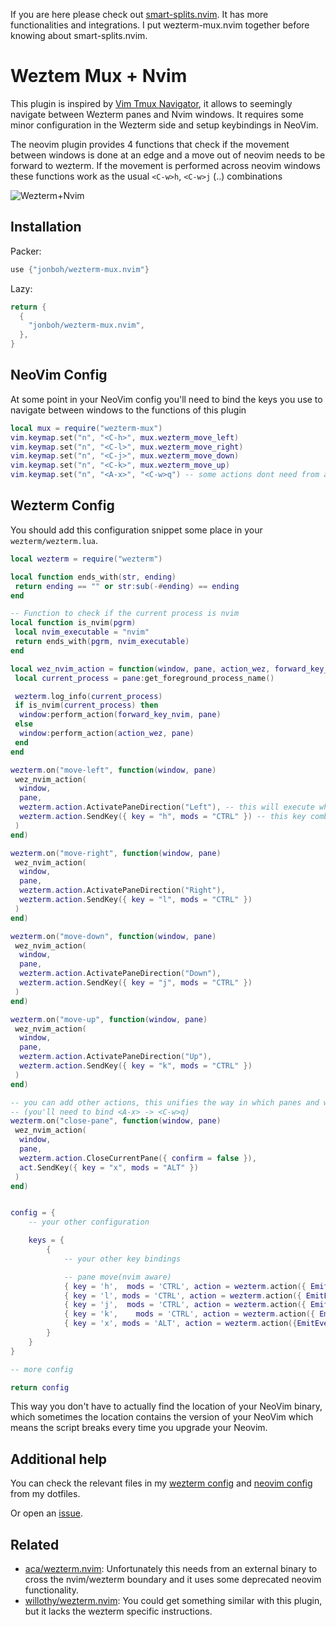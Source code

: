 If you are here please check out [smart-splits.nvim](https://github.com/mrjones2014/smart-splits.nvim).
It has more functionalities and integrations. I put wezterm-mux.nvim together before knowing about smart-splits.nvim.

# Weztem Mux + Nvim

This plugin is inspired by [Vim Tmux Navigator](https://github.com/christoomey/vim-tmux-navigator),
it allows to seemingly navigate between Wezterm panes and Nvim windows.
It requires some minor configuration in the Wezterm side and setup keybindings in NeoVim.

The neovim plugin provides 4 functions that check if the movement between windows
is done at an edge and a move out of neovim needs to be forward to wezterm.
If the movement is performed across neovim windows these functions work as the usual
`<C-w>h`, `<C-w>j` (..) combinations

![Wezterm+Nvim](https://github.com/jonboh/wezterm-mux.nvim/blob/media/wezterm_mux_nvim.gif?raw=true)

## Installation

Packer:

```lua
use {"jonboh/wezterm-mux.nvim"}
```

Lazy:

```lua
return {
  {
    "jonboh/wezterm-mux.nvim",
  },
}
```

## NeoVim Config

At some point in your NeoVim config you'll need to bind the keys you use to navigate between windows
to the functions of this plugin

```lua
local mux = require("wezterm-mux")
vim.keymap.set("n", "<C-h>", mux.wezterm_move_left)
vim.keymap.set("n", "<C-l>", mux.wezterm_move_right)
vim.keymap.set("n", "<C-j>", mux.wezterm_move_down)
vim.keymap.set("n", "<C-k>", mux.wezterm_move_up)
vim.keymap.set("n", "<A-x>", "<C-w>q") -- some actions dont need from a specific function
```

## Wezterm Config

You should add this configuration snippet some place in your `wezterm/wezterm.lua`.

```lua
local wezterm = require("wezterm")

local function ends_with(str, ending)
 return ending == "" or str:sub(-#ending) == ending
end

-- Function to check if the current process is nvim
local function is_nvim(pgrm)
 local nvim_executable = "nvim"
 return ends_with(pgrm, nvim_executable)
end

local wez_nvim_action = function(window, pane, action_wez, forward_key_nvim)
 local current_process = pane:get_foreground_process_name()

 wezterm.log_info(current_process)
 if is_nvim(current_process) then
  window:perform_action(forward_key_nvim, pane)
 else
  window:perform_action(action_wez, pane)
 end
end

wezterm.on("move-left", function(window, pane)
 wez_nvim_action(
  window,
  pane,
  wezterm.action.ActivatePaneDirection("Left"), -- this will execute when the active pane is not a nvim instance
  wezterm.action.SendKey({ key = "h", mods = "CTRL" }) -- this key combination will be forwarded to nvim if the active pane is a nvim instance
 )
end)

wezterm.on("move-right", function(window, pane)
 wez_nvim_action(
  window,
  pane,
  wezterm.action.ActivatePaneDirection("Right"),
  wezterm.action.SendKey({ key = "l", mods = "CTRL" })
 )
end)

wezterm.on("move-down", function(window, pane)
 wez_nvim_action(
  window,
  pane,
  wezterm.action.ActivatePaneDirection("Down"),
  wezterm.action.SendKey({ key = "j", mods = "CTRL" })
 )
end)

wezterm.on("move-up", function(window, pane)
 wez_nvim_action(
  window,
  pane,
  wezterm.action.ActivatePaneDirection("Up"),
  wezterm.action.SendKey({ key = "k", mods = "CTRL" })
 )
end)

-- you can add other actions, this unifies the way in which panes and windows are closed
-- (you'll need to bind <A-x> -> <C-w>q)
wezterm.on("close-pane", function(window, pane)
 wez_nvim_action(
  window,
  pane,
  wezterm.action.CloseCurrentPane({ confirm = false }),
  act.SendKey({ key = "x", mods = "ALT" })
 )
end)


config = {
    -- your other configuration

    keys = {
        {
            -- your other key bindings

            -- pane move(nvim aware)
            { key = 'h',  mods = 'CTRL', action = wezterm.action({ EmitEvent = "move-left" }) },
            { key = 'l', mods = 'CTRL', action = wezterm.action({ EmitEvent = "move-right" }) },
            { key = 'j',  mods = 'CTRL', action = wezterm.action({ EmitEvent = "move-down" }) },
            { key = 'k',    mods = 'CTRL', action = wezterm.action({ EmitEvent = "move-up" }) },
            { key = 'x', mods = 'ALT', action = wezterm.action({EmitEvent="close-pane"})},
        }
    }
}

-- more config

return config
```

This way you don't have to actually find the location of your NeoVim binary, which sometimes the location contains the version of your NeoVim which means the script breaks every time you upgrade your Neovim.

## Additional help

You can check the relevant files in my [wezterm config](https://github.com/jonboh/dotfiles/tree/main/.config/wezterm) and [neovim config](https://github.com/jonboh/dotfiles/blob/main/.config/nvim/after/plugin/keymap/init.lua#L36) from my dotfiles.

Or open an [issue](https://github.com/jonboh/wezterm-mux.nvim/issues).

## Related

- [aca/wezterm.nvim](https://github.com/aca/wezterm.nvim): Unfortunately this needs from an external binary to cross the nvim/wezterm boundary and it uses some deprecated neovim functionality.
- [willothy/wezterm.nvim](https://github.com/willothy/wezterm.nvim): You could get something similar with this plugin, but it lacks the wezterm specific instructions.
